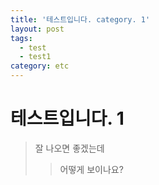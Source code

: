 ```yaml
---
title: '테스트입니다. category. 1'
layout: post
tags:
  - test
  - test1
category: etc
---
```

# 테스트입니다. 1
> 잘 나오면 좋겠는데
>> 어떻게 보이나요?


